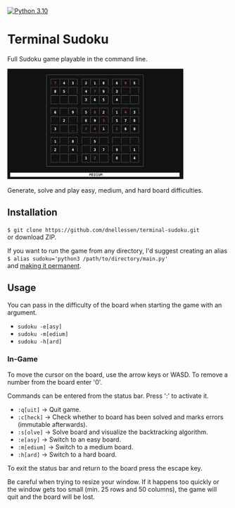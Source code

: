 [![Python 3.10](https://img.shields.io/badge/python-3.10-blue.svg)](https://www.python.org/downloads/release/python-3105/)

# Terminal Sudoku
Full Sudoku game playable in the command line.

<img src="img/gameplay.png" width="400"> 

Generate, solve and play easy, medium, and hard board difficulties.

## Installation
`$ git clone https://github.com/dnellessen/terminal-sudoku.git`\
or download ZIP.


If you want to run the game from any directory, I'd suggest creating an alias\
`$ alias sudoku='python3 /path/to/directory/main.py'`\
and [making it permanent](https://fedingo.com/how-to-create-permanent-alias-in-linux/).

## Usage
You can pass in the difficulty of the board when starting the game with an argument.
- `sudoku -e[asy]`
- `sudoku -m[edium]`
- `sudoku -h[ard]`

### In-Game

To move the cursor on the board, use the arrow keys or WASD.
To remove a number from the board enter '0'.

Commands can be entered from the status bar. Press ':' to activate it.
- `:q[uit]`   ->  Quit game.
- `:c[heck]`  ->  Check whether to board has been solved and marks errors (immutable afterwards).
- `:s[olve]`  ->  Solve board and visualize the backtracking algorithm.
- `:e[asy]`   ->  Switch to an easy board.
- `:m[edium]` ->  Switch to a medium board.
- `:h[ard]`   ->  Switch to a hard board.

To exit the status bar and return to the board press the escape key.

Be careful when trying to resize your window. If it happens too quickly or the window
gets too small (min. 25 rows and 50 columns), the game will quit and the board will be lost.

